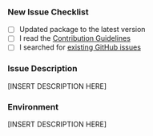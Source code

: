 ### New Issue Checklist

- [ ] Updated package to the latest version
- [ ] I read the [Contribution Guidelines](https://github.com/rayfranco/vue-circular-color/blob/master/CONTRIBUTING.md)
- [ ] I searched for [existing GitHub issues](https://github.com/rayfranco/vue-circular-color/issues)

### Issue Description

[INSERT DESCRIPTION HERE]

### Environment

[INSERT DESCRIPTION HERE]
